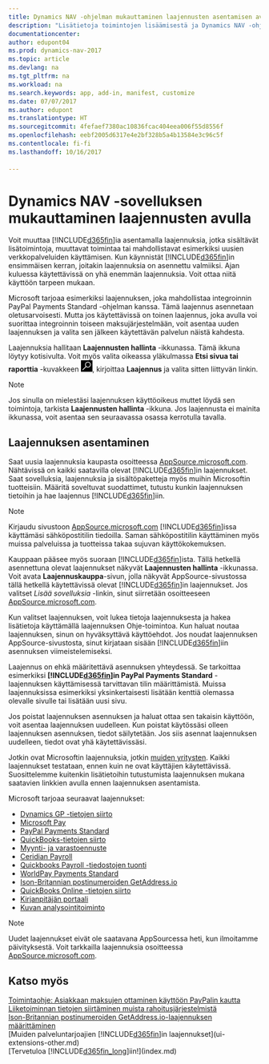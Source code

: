 ```yaml
---
title: Dynamics NAV -ohjelman mukauttaminen laajennusten asentamisen avulla
description: "Lisätietoja toimintojen lisäämisestä ja Dynamics NAV -ohjelman mukauttamisesta laajennusten asentamisen avulla."
documentationcenter: 
author: edupont04
ms.prod: dynamics-nav-2017
ms.topic: article
ms.devlang: na
ms.tgt_pltfrm: na
ms.workload: na
ms.search.keywords: app, add-in, manifest, customize
ms.date: 07/07/2017
ms.author: edupont
ms.translationtype: HT
ms.sourcegitcommit: 4fefaef7380ac10836fcac404eea006f55d8556f
ms.openlocfilehash: eebf2005d6317e4e2bf328b5a4b13584e3c96c5f
ms.contentlocale: fi-fi
ms.lasthandoff: 10/16/2017

---
```

# <a name="customizing-dynamics-nav-using-extensions"></a>Dynamics NAV -sovelluksen mukauttaminen laajennusten avulla
Voit muuttaa [!INCLUDE[d365fin](includes/d365fin_md.md)]ia asentamalla laajennuksia, jotka sisältävät lisätoimintoja, muuttavat toimintaa tai mahdollistavat esimerkiksi uusien verkkopalveluiden käyttämisen.
Kun käynnistät [!INCLUDE[d365fin](includes/d365fin_md.md)]in ensimmäisen kerran, joitakin laajennuksia on asennettu valmiiksi. Ajan kuluessa käytettävissä on yhä enemmän laajennuksia. Voit ottaa niitä käyttöön tarpeen mukaan.

Microsoft tarjoaa esimerkiksi laajennuksen, joka mahdollistaa integroinnin PayPal Payments Standard -ohjelman kanssa. Tämä laajennus asennetaan oletusarvoisesti.
Mutta jos käytettävissä on toinen laajennus, joka avulla voi suorittaa integroinnin toiseen maksujärjestelmään, voit asentaa uuden laajennuksen ja valita sen jälkeen käytettävän palvelun näistä kahdesta.  

Laajennuksia hallitaan **Laajennusten hallinta** -ikkunassa. Tämä ikkuna löytyy kotisivulta. Voit myös valita oikeassa yläkulmassa **Etsi sivua tai raporttia** -kuvakkeen ![Etsi sivua tai raporttia](media/ui-search/search_small.png "Etsi sivua tai raporttia -kuvake"), kirjoittaa **Laajennus** ja valita sitten liittyvän linkin.  

> [!NOTE]  
>   Jos sinulla on mielestäsi laajennuksen käyttöoikeus muttet löydä sen toimintoja, tarkista **Laajennusten hallinta** -ikkuna. Jos laajennusta ei mainita ikkunassa, voit asentaa sen seuraavassa osassa kerrotulla tavalla.  

## <a name="installing-an-extension"></a>Laajennuksen asentaminen
Saat uusia laajennuksia kaupasta osoitteessa [AppSource.microsoft.com](https://appsource.microsoft.com/en-us/marketplace/apps?product=dynamics-365%3Bdynamics-365-for-financials&page=1). Nähtävissä on kaikki saatavilla olevat [!INCLUDE[d365fin](includes/d365fin_md.md)]in laajennukset. Saat sovelluksia, laajennuksia ja sisältöpaketteja myös muihin Microsoftin tuotteisiin. Määritä soveltuvat suodattimet, tutustu kunkin laajennuksen tietoihin ja hae laajennus [!INCLUDE[d365fin](includes/d365fin_md.md)]iin.  
> [!NOTE]  
>   Kirjaudu sivustoon [AppSource.microsoft.com](https://appsource.microsoft.com/) [!INCLUDE[d365fin](includes/d365fin_md.md)]issa käyttämäsi sähköpostitilin tiedoilla. Saman sähköpostitilin käyttäminen myös muissa palveluissa ja tuotteissa takaa sujuvan käyttökokemuksen.  

Kauppaan pääsee myös suoraan [!INCLUDE[d365fin](includes/d365fin_md.md)]ista. Tällä hetkellä asennettuna olevat laajennukset näkyvät **Laajennusten hallinta** -ikkunassa. Voit avata **Laajennuskauppa**-sivun, jolla näkyvät AppSource-sivustossa tällä hetkellä käytettävissä olevat [!INCLUDE[d365fin](includes/d365fin_md.md)]in laajennukset. Jos valitset *Lisää sovelluksia* -linkin, sinut siirretään osoitteeseen [AppSource.microsoft.com](https://appsource.microsoft.com/en-us/marketplace/apps?product=dynamics-365%3Bdynamics-365-for-financials&page=1).  

Kun valitset laajennuksen, voit lukea tietoja laajennuksesta ja hakea lisätietoja käyttämällä laajennuksen Ohje-toimintoa. Kun haluat noutaa laajennuksen, sinun on hyväksyttävä käyttöehdot. Jos noudat laajennuksen AppSource-sivustosta, sinut kirjataan sisään [!INCLUDE[d365fin](includes/d365fin_md.md)]iin asennuksen viimeistelemiseksi.  

Laajennus on ehkä määritettävä asennuksen yhteydessä. Se tarkoittaa esimerkiksi **[!INCLUDE[d365fin](includes/d365fin_md.md)]in PayPal Payments Standard** -laajennuksen käyttämisessä tarvittavan tilin määrittämistä.
Muissa laajennuksissa esimerkiksi yksinkertaisesti lisätään kenttiä olemassa olevalle sivulle tai lisätään uusi sivu.   

Jos poistat laajennuksen asennuksen ja haluat ottaa sen takaisin käyttöön, voit asentaa laajennuksen uudelleen. Kun poistat käytössäsi olleen laajennuksen asennuksen, tiedot säilytetään. Jos siis asennat laajennuksen uudelleen, tiedot ovat yhä käytettävissäsi.  

Jotkin ovat Microsoftin laajennuksia, jotkin [muiden yritysten](ui-extensions-other.md). Kaikki laajennukset testataan, ennen kuin ne ovat käyttäjien käytettävissä. Suosittelemme kuitenkin lisätietoihin tutustumista laajennuksen mukana saatavien linkkien avulla ennen laajennuksen asentamista.  

Microsoft tarjoaa seuraavat laajennukset:  

* [Dynamics GP -tietojen siirto](ui-extensions-dynamicsgp-data-migration.md)  
* [Microsoft Pay](ui-extensions-microsoft-pay-payments.md)
* [PayPal Payments Standard](ui-extensions-paypal-payments-standard.md)  
* [QuickBooks-tietojen siirto](ui-extensions-quickbooks-data-migration.md)  
* [Myynti- ja varastoennuste](ui-extensions-sales-forecast.md)  
* [Ceridian Payroll](ui-extensions-ceridian-payroll.md)  
* [Quickbooks Payroll -tiedostojen tuonti](ui-extensions-quickbooks-payroll.md)  
* [WorldPay Payments Standard](ui-extensions-worldpay-payments-standard.md)
* [Ison-Britannian postinumeroiden GetAddress.io](ui-extensions-getaddressio.md)
* [QuickBooks Online -tietojen siirto](ui-extensions-quickbooks-online-data-migration.md)
* [Kirjanpitäjän portaali](ui-extensions-accountant-portal.md)  
* [Kuvan analysointitoiminto](ui-extensions-image-analyzer.md)

> [!NOTE]  
>  Uudet laajennukset eivät ole saatavana AppSourcessa heti, kun ilmoitamme päivityksestä. Voit tarkkailla laajennuksia osoitteessa [AppSource.microsoft.com](https://appsource.microsoft.com/en-us/marketplace/apps?product=dynamics-365%3Bdynamics-365-for-financials&page=1).

## <a name="see-also"></a>Katso myös
[Toimintaohje: Asiakkaan maksujen ottaminen käyttöön PayPalin kautta](sales-how-enable-payment-service-extensions.md)  
[Liiketoiminnan tietojen siirtäminen muista rahoitusjärjestelmistä](upload-data.md)  
[Ison-Britannian postinumeroiden GetAddress.io-laajennuksen määrittäminen](LocalFunctionality/UnitedKingdom/uk-setup-postal-code-service.md)  
[Muiden palveluntarjoajien [!INCLUDE[d365fin](includes/d365fin_md.md)]in laajennukset](ui-extensions-other.md)  
[Tervetuloa [!INCLUDE[d365fin_long](includes/d365fin_long_md.md)]iin!](index.md)  

##

